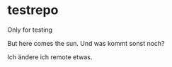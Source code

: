 # testrepo
Only for testing

But here comes the sun. Und was kommt sonst noch?

Ich ändere ich remote etwas.
